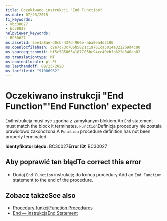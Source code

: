 ```yaml
---
title: Oczekiwano instrukcji "End Function"
ms.date: 07/20/2015
f1_keywords:
- vbc30027
- bc30027
helpviewer_keywords:
- BC30027
ms.assetid: 5ee1a8ae-d0cb-437d-966e-aba0ea4d3106
ms.openlocfilehash: c2e7c73c706b5821c19761ca5014a321269d4c80
ms.sourcegitcommit: bf5c5850654187705bc94cc40ebfb62fe346ab02
ms.translationtype: MT
ms.contentlocale: pl-PL
ms.lasthandoff: 09/23/2020
ms.locfileid: "91086962"
---
```

# <a name="end-function-expected"></a><span data-ttu-id="99138-102">Oczekiwano instrukcji "End Function"</span><span class="sxs-lookup"><span data-stu-id="99138-102">'End Function' expected</span></span>

<span data-ttu-id="99138-103">`End`Instrukcja musi być zgodna z zamykanym blokiem.</span><span class="sxs-lookup"><span data-stu-id="99138-103">An `End` statement must match the block it terminates.</span></span> <span data-ttu-id="99138-104">`Function`Definicja procedury nie została prawidłowo zakończona.</span><span class="sxs-lookup"><span data-stu-id="99138-104">A `Function` procedure definition has not been properly terminated.</span></span>  
  
 <span data-ttu-id="99138-105">**Identyfikator błędu:** BC30027</span><span class="sxs-lookup"><span data-stu-id="99138-105">**Error ID:** BC30027</span></span>  
  
## <a name="to-correct-this-error"></a><span data-ttu-id="99138-106">Aby poprawić ten błąd</span><span class="sxs-lookup"><span data-stu-id="99138-106">To correct this error</span></span>  
  
- <span data-ttu-id="99138-107">Dodaj `End Function` instrukcję do końca procedury.</span><span class="sxs-lookup"><span data-stu-id="99138-107">Add an `End Function` statement to the end of the procedure.</span></span>  
  
## <a name="see-also"></a><span data-ttu-id="99138-108">Zobacz także</span><span class="sxs-lookup"><span data-stu-id="99138-108">See also</span></span>

- [<span data-ttu-id="99138-109">Procedury funkcji</span><span class="sxs-lookup"><span data-stu-id="99138-109">Function Procedures</span></span>](../programming-guide/language-features/procedures/function-procedures.md)
- [<span data-ttu-id="99138-110">End — instrukcja</span><span class="sxs-lookup"><span data-stu-id="99138-110">End Statement</span></span>](../language-reference/statements/end-statement.md)
